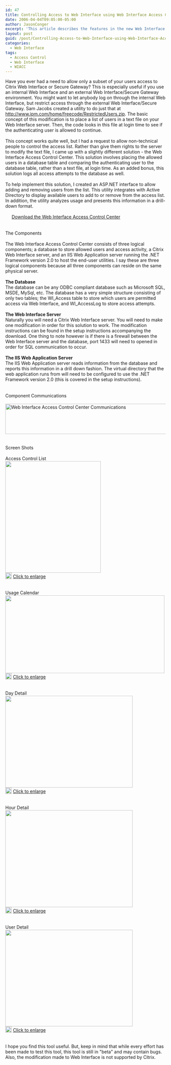 ```yaml
---
id: 47
title: Controlling Access to Web Interface using Web Interface Access Control Center
date: 2006-04-04T09:05:00-05:00
author: JasonConger
excerpt: 'This article describes the features in the new Web Interface Access Control Center.  Using the Web Interface Access Control Center you can limit access to Citrix Web Interface/Secure Gateway as well as view usage statistics.'
layout: post
guid: /post/Controlling-Access-to-Web-Interface-using-Web-Interface-Access-Control-Center.aspx
categories:
  - Web Interface
tags:
  - Access Control
  - Web Interface
  - WIACC
---
```

<p>Have you ever had a need to allow only a subset of your users access to Citrix Web Interface or Secure Gateway? This is especially useful if you use an internal Web Interface and an external Web Interface/Secure Gateway environment. You might want to let anybody log on through the internal Web Interface, but restrict access through the external Web Interface/Secure Gateway. Sam Jacobs created a utility to do just that at <a href="http://www.ipm.com/home/freecode/RestrictedUsers.zip" target="_blank">http://www.ipm.com/home/freecode/RestrictedUsers.zip</a>. The basic concept of this modification is to place a list of users in a text file on your Web Interface server. Then, the code looks in this file at login time to see if the authenticating user is allowed to continue.<br /><br />This concept works quite well, but I had a request to allow non-technical people to control the access list. Rather than give them rights to the server to modify the text file, I came up with a slightly different solution - the Web Interface Access Control Center. This solution involves placing the allowed users in a database table and comparing the authenticating user to the database table, rather than a text file, at login time. As an added bonus, this solution logs all access attempts to the database as well.<br /><br />To help implement this solution, I created an ASP.NET interface to allow adding and removing users from the list. This utility integrates with Active Directory to display available users to add to or remove from the access list. In addition, the utility analyzes usage and presents this information in a drill-down format.<br /><br /><img src="http://www.jasonconger.com/images/zip_small.gif" alt="" width="16" height="16" align="absBottom" /> <a href="http://www.jasonconger.com/Web-Interface-Access-Control-Center.aspx">Download the Web Interface Access Control Center</a><br /><br /><br /><span class="heading">The Components</span><br /><br />The Web Interface Access Control Center consists of three logical components; a database to store allowed users and access activity, a Citrix Web Interface server, and an IIS Web Application server running the .NET Framework version 2.0 to host the end-user utilities. I say these are three logical components because all three components can reside on the same physical server. <br /><br /><strong>The Database</strong><br />The database can be any ODBC compliant database such as Microsoft SQL, MSDE, MySql, etc. The database has a very simple structure consisting of only two tables; the WI_Access table to store which users are permitted access via Web Interface, and WI_AccessLog to store access attempts. <br /><br /><strong>The Web Interface Server</strong><br />Naturally you will need a Citrix Web Interface server. You will need to make one modification in order for this solution to work. The modification instructions can be found in the setup instructions accompanying the download. One thing to note however is if there is a firewall between the Web Interface server and the database, port 1433 will need to opened in order for SQL communication to occur.<br /><br /><strong>The IIS Web Application Server</strong><br />The IIS Web Application server reads information from the database and reports this information in a drill down fashion. The virtual directory that the web application runs from will need to be configured to use the .NET Framework version 2.0 (this is covered in the setup instructions). <br /><br /><br /><span class="heading">Component Communications</span> <br /><br /><img src="http://www.jasonconger.com/images/articleImages/WIACC/communications.gif" alt="Web Interface Access Control Center Communications" width="600" height="95" /><br /><br /><br /><span class="heading">Screen Shots</span><br /><br />Access Control List <br /><img src="http://www.jasonconger.com/images/articleImages/WIACC/access_list_small.gif" alt="" width="300" height="350" /><br /><img src="http://www.jasonconger.com/images/magnify.gif" alt="" width="20" height="20" align="absBottom" /> <a class="enlarge" href="http://www.jasonconger.com/images/articleImages/WIACC/access_list_large.gif" target="_blank">Click to enlarge</a> <br /><br /><br />Usage Calendar<br /><img src="http://www.jasonconger.com/images/articleImages/WIACC/calendar_small.gif" alt="" width="500" height="244" /><br /><img src="http://www.jasonconger.com/images/magnify.gif" alt="" width="20" height="20" align="absBottom" /> <a class="enlarge" href="images/articleImages/WIACC/calendar_large.gif" target="_blank">Click to enlarge</a> <br /><br /><br />Day Detail<br /><img src="http://www.jasonconger.com/images/articleImages/WIACC/graph_small.gif" alt="" width="400" height="288" /><br /><img src="http://www.jasonconger.com/images/magnify.gif" alt="" width="20" height="20" align="absBottom" /> <a class="enlarge" href="http://www.jasonconger.com/images/articleImages/WIACC/graph_large.gif" target="_blank">Click to enlarge</a> <br /><br /><br />Hour Detail<br /><img src="http://www.jasonconger.com/images/articleImages/WIACC/hour_detail_small.gif" alt="" width="400" height="304" /><br /><img src="http://www.jasonconger.com/images/magnify.gif" alt="" width="20" height="20" align="absBottom" /> <a class="enlarge" href="images/articleImages/WIACC/hour_detail_large.gif" target="_blank">Click to enlarge</a> <br /><br /><br />User Detail<br /><img src="http://www.jasonconger.com/images/articleImages/WIACC/user_detail_small.gif" alt="" width="400" height="303" /><br /><img src="http://www.jasonconger.com/images/magnify.gif" alt="" width="20" height="20" align="absBottom" /> <a class="enlarge" href="images/articleImages/WIACC/user_detail_large.gif" target="_blank">Click to enlarge</a> <br /><br /><br />I hope you find this tool useful. But, keep in mind that while every effort has been made to test this tool, this tool is still in "beta" and may contain bugs. Also, the modification made to Web Interface is not supported by Citrix.</p>